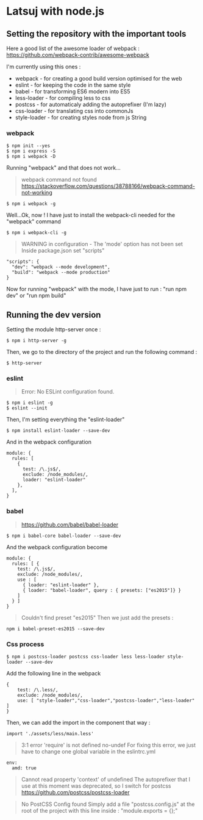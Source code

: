 # Latsuj with node.js

## Setting the repository with the important tools

Here a good list of the awesome loader of webpack : https://github.com/webpack-contrib/awesome-webpack

I'm currently using this ones :
* webpack - for creating a good build version optimised for the web
* eslint - for keeping the code in the same style
* babel - for transforming ES6 modern into ES5
* less-loader - for compiling less to css
* postcss - for automaticaly adding the autoprefixer (I'm lazy)
* css-loader - for translating css into commonJs
* style-loader - for creating styles node from js String

### webpack

```
$ npm init --yes
$ npm i express -S
$ npm i webpack -D
```

Running "webpack" and that does not work...
> webpack command not found
https://stackoverflow.com/questions/38788166/webpack-command-not-working
```
$ npm i webpack -g
```

Well...Ok, now ! I have just to install the webpack-cli needed for the "webpack" command
```
$ npm i webpack-cli -g
```

> WARNING in configuration - The 'mode' option has not been set
Inside package.json set "scripts"
```
"scripts": {
  "dev": "webpack --mode development",
  "build": "webpack --mode production"
}
```
Now for running "webpack" with the mode, I have just to run : "run npm dev" or "run npm build"

## Running the dev version

Setting the module http-server once :
```
$ npm i http-server -g
```

Then, we go to the directory of the project and run the following command :
```
$ http-server
```

### eslint

> Error: No ESLint configuration found.
```
$ npm i eslint -g
$ eslint --init
```

Then, I'm setting everything the "eslint-loader"
```
$ npm install eslint-loader --save-dev
```

And in the webpack configuration
```
module: {
  rules: [
    {
      test: /\.js$/,
      exclude: /node_modules/,
      loader: "eslint-loader"
    },
  ],
}
```

### babel
> https://github.com/babel/babel-loader

```
$ npm i babel-core babel-loader --save-dev
```

And the webpack configuration become
```
module: {
  rules: [ {
	test: /\.js$/,
	exclude: /node_modules/,
	use : [
	  { loader: "eslint-loader" },
	  { loader: "babel-loader", query : { presets: ["es2015"]} }
	]
  } ]
}
```

> Couldn't find preset "es2015"
Then we just add the presets :
```
npm i babel-preset-es2015 --save-dev
```

### Css process

```
$ npm i postcss-loader postcss css-loader less less-loader style-loader --save-dev
```

Add the following line in the webpack
```
{
    test: /\.less/,
    exclude: /node_modules/,
    use: [ "style-loader","css-loader","postcss-loader","less-loader" ]
}
```

Then, we can add the import in the component that way :
```
import './assets/less/main.less'
```

>   3:1  error  'require' is not defined  no-undef
For fixing this error, we just have to change one global variable in the eslintrc.yml
```
env:
  amd: true
```

> Cannot read property 'context' of undefined
The autoprefixer that I use at this moment was deprecated, so I switch for postcss
> https://github.com/postcss/postcss-loader

> No PostCSS Config found
Simply add a file "postcss.config.js" at the root of the project with this line inside : "module.exports = {};"



